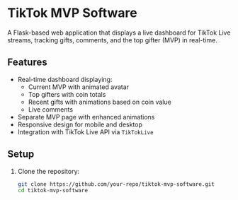 # TikTok MVP Software

A Flask-based web application that displays a live dashboard for TikTok Live streams, tracking gifts, comments, and the top gifter (MVP) in real-time.

## Features
- Real-time dashboard displaying:
  - Current MVP with animated avatar
  - Top gifters with coin totals
  - Recent gifts with animations based on coin value
  - Live comments
- Separate MVP page with enhanced animations
- Responsive design for mobile and desktop
- Integration with TikTok Live API via `TikTokLive`

## Setup
1. Clone the repository:
   ```bash
   git clone https://github.com/your-repo/tiktok-mvp-software.git
   cd tiktok-mvp-software
